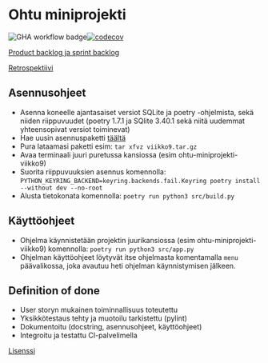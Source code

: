 # Ohtu miniprojekti
![GHA workflow badge](https://github.com/erjavaskivuori/ohtu-miniprojekti/workflows/CI/badge.svg)[![codecov](https://codecov.io/github/erjavaskivuori/ohtu-miniprojekti/graph/badge.svg?token=BJ1NFKVKDF)](https://codecov.io/github/erjavaskivuori/ohtu-miniprojekti)

[Product backlog ja sprint backlog](https://docs.google.com/spreadsheets/d/1TeniUNzDz5KInh-D-tHVcKsYnXuUdVKj35sreIyCLF8/edit?usp=sharing)

[Retrospektiivi](https://github.com/erjavaskivuori/ohtu-miniprojekti/blob/main/src/retro.md)

## Asennusohjeet
- Asenna koneelle ajantasaiset versiot SQLite ja poetry -ohjelmista, sekä niiden riippuvuudet (poetry 1.7.1 ja SQlite 3.40.1 sekä niitä uudemmat yhteensopivat versiot toiminevat)
- Hae uusin asennuspaketti [täältä](https://github.com/erjavaskivuori/ohtu-miniprojekti/releases/latest)
- Pura lataamasi paketti esim: `tar xfvz viikko9.tar.gz`
- Avaa terminaali juuri puretussa kansiossa (esim ohtu-miniprojekti-viikko9)
- Suorita riippuvuuksien asennus komennolla: `PYTHON_KEYRING_BACKEND=keyring.backends.fail.Keyring poetry install --without dev --no-root`
- Alusta tietokonata komennolla: `poetry run python3 src/build.py`

## Käyttöohjeet
- Ohjelma käynnistetään projektin juurikansiossa (esim ohtu-miniprojekti-viikko9) komennolla: `poetry run python3 src/app.py`
- Ohjelman käyttöohjeet löytyvät itse ohjelmasta komentamalla `menu` päävalikossa, joka avautuu heti ohjelman käynnistymisen jälkeen.

## Definition of done

- User storyn mukainen toiminnallisuus toteutettu
- Yksikkötestaus tehty ja muotoilu tarkistettu (pylint)
- Dokumentoitu (docstring, asennusohjeet, käyttöohjeet)
- Integroitu ja testattu CI-palvelimella

[Lisenssi](https://github.com/erjavaskivuori/ohtu-miniprojekti/blob/main/LICENSE.md)
